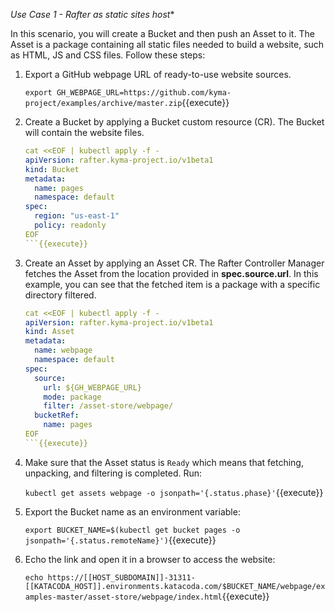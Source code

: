 *Use Case 1 - Rafter as static sites host**

In this scenario, you will create a Bucket and then push an Asset to it. The Asset is a package containing all static files needed to build a website, such as HTML, JS and CSS files. Follow these steps:

1. Export a GitHub webpage URL of ready-to-use website sources.

   `export GH_WEBPAGE_URL=https://github.com/kyma-project/examples/archive/master.zip`{{execute}}

2. Create a Bucket by applying a Bucket custom resource (CR). The Bucket will contain the website files.

   ```yaml
   cat <<EOF | kubectl apply -f -
   apiVersion: rafter.kyma-project.io/v1beta1
   kind: Bucket
   metadata:
     name: pages
     namespace: default
   spec:
     region: "us-east-1"
     policy: readonly
   EOF
   ```{{execute}}

3. Create an Asset by applying an Asset CR. The Rafter Controller Manager fetches the Asset from the location provided in **spec.source.url**. In this example, you can see that the fetched item is a package with a specific directory filtered.

   ```yaml
   cat <<EOF | kubectl apply -f -
   apiVersion: rafter.kyma-project.io/v1beta1
   kind: Asset
   metadata:
     name: webpage
     namespace: default
   spec:
     source:
       url: ${GH_WEBPAGE_URL}
       mode: package
       filter: /asset-store/webpage/
     bucketRef:
       name: pages
   EOF
   ```{{execute}}

4. Make sure that the Asset status is `Ready` which means that fetching, unpacking, and filtering is completed. Run:

   `kubectl get assets webpage -o jsonpath='{.status.phase}'`{{execute}}

5. Export the Bucket name as an environment variable:

   `export BUCKET_NAME=$(kubectl get bucket pages -o jsonpath='{.status.remoteName}')`{{execute}}

6. Echo the link and open it in a browser to access the website:

   `echo https://[[HOST_SUBDOMAIN]]-31311-[[KATACODA_HOST]].environments.katacoda.com/$BUCKET_NAME/webpage/examples-master/asset-store/webpage/index.html`{{execute}}
